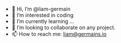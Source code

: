 - 👋 Hi, I’m @liam-germain
- 👀 I’m interested in coding
- 🌱 I’m currently learning ...
- 💞️ I’m looking to collaborate on any project.
- 📫 How to reach me: liam@germains.io 

<!---
liam-germain/liam-germain is a ✨ special ✨ repository because its `README.md` (this file) appears on your GitHub profile.
You can click the Preview link to take a look at your changes.
--->

